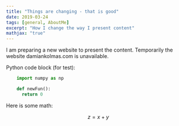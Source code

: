 ```yaml
---
title: "Things are changing - that is good"
date: 2019-03-24
tags: [general, AboutMe]
excerpt: "How I change the way I present content"
mathjax: "true"
---
```


I am preparing a new website to present the content. Temporarily the website damiankolmas.com is unavailable.

Python code block (for test):
```python
    import numpy as np

    def newFun():
      return 0
```
Here is some math:

$$z=x+y$$
